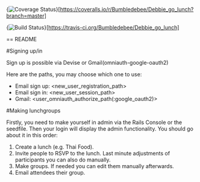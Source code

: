 {<img src="https://coveralls.io/repos/Bumbledebee/Debbie_go_lunch/badge.png?branch=master" alt="Coverage Status" />}[https://coveralls.io/r/Bumbledebee/Debbie_go_lunch?branch=master]

{<img src="https://travis-ci.org/Bumbledebee/Debbie_go_lunch.png?branch=master" alt="Build Status" />}[https://travis-ci.org/Bumbledebee/Debbie_go_lunch]

== README

#Signing up/in

Sign up is possible via Devise or Gmail(omniauth-google-oauth2)

Here are the paths, you may choose which one to use:

+ Email sign up: <new_user_registration_path>
+ Email sign in: <new_user_session_path>
+ Gmail: <user_omniauth_authorize_path(:google_oauth2)>

#Making lunchgroups

Firstly, you need to make yourself in admin via the Rails Console or the seedfile.
Then your login will display the admin functionality.
You should go about it in this order:

1. Create a lunch (e.g. Thai Food).
2. Invite people to RSVP to the lunch. Last minute adjustments of participants you can also do manually.
3. Make groups. If needed you can edit them manually afterwards.
4. Email attendees their group.
